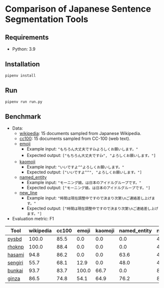 # Comparison of Japanese Sentence Segmentation Tools

## Requirements

- Python: 3.9

## Installation

```shell
pipenv install
```

## Run

```shell
pipenv run run.py
```

## Benchmark

- Data:
  - [wikipedia](./data/wikipedia.jsonl): 15 documents sampled from Japanese Wikipedia.
  - [cc100](./data/cc100.jsonl): 15 documents sampled from CC-100 (web text).
  - [emoji](./data/emoji.jsonl)
    - Example input: `"もちろん大丈夫です👍よろしくお願いします。"`
    - Expected output: `["もちろん大丈夫です👍", "よろしくお願いします。"]`
  - [kaomoji](./data/kaomoji.jsonl)
    - Example input: `"いいですよ^^よろしくお願いします。"`
    - Expected output: `["いいですよ^^", "よろしくお願いします。"]`
  - [named_entity](./data/named_entity.jsonl)
    - Example input: `"モーニング娘。は日本のアイドルグループです。"`
    - Expected output: `["モーニング娘。は日本のアイドルグループです。"]`
  - [new_line](./data/new_line.jsonl)
    - Example input: `"時間は現在調整中ですので決まり次第\nご連絡差し上げます。"`
    - Expected output: `["時間は現在調整中ですので決まり次第\nご連絡差し上げます。"]`
- Evaluation metric: F1

| Tool                                                 | wikipedia | cc100   | emoji | kaomoji | named_entity | new_line |
|------------------------------------------------------|-----------|---------|-------|---------|--------------|----------|
| [pysbd](https://github.com/nipunsadvilkar/pySBD)     | 100.0     | 85.5    | 0.0   | 0.0     | 0.0          | 44.4     |
| [rhoknp](https://github.com/ku-nlp/rhoknp)           | 100.0     | 88.4    | 0.0   | 0.0     | 0.0          | 44.4     |
| [hasami](https://github.com/mkartawijaya/hasami)     | 94.8      | 86.2    | 0.0   | 0.0     | 63.6         | 44.4     |
| [sengiri](https://github.com/ikegami-yukino/sengiri) | 55.7      | 68.1    | 12.9  | 0.0     | 48.0         | 44.4     |
| [bunkai](https://github.com/megagonlabs/bunkai)      | 93.7      | 83.7    | 100.0 | 66.7    | 0.0          | 81.8     |
| [ginza](https://github.com/megagonlabs/ginza)        | 86.5      | 74.8    | 54.1  | 64.9    | 76.2         | 81.8     |
